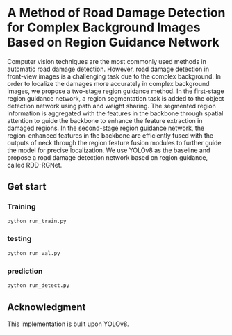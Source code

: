 A Method of Road Damage Detection for Complex Background Images Based on Region Guidance Network
=
Computer vision techniques are the most commonly used methods in automatic road damage detection. However, road damage detection in front-view images is a challenging task due to the complex background. In order to localize the damages more accurately in complex background images, we propose a two-stage region guidance method. In the first-stage region guidance network, a region segmentation task is added to the object detection network using path and weight sharing. The segmented region information is aggregated with the features in the backbone through spatial attention to guide the backbone to enhance the feature extraction in damaged regions. In the second-stage region guidance network, the region-enhanced features in the backbone are efficiently fused with the outputs of neck through the region feature fusion modules to further guide the model for precise localization. We use YOLOv8 as the baseline and propose a road damage detection network based on region guidance, called RDD-RGNet.

## Get start

### Training
```Python
python run_train.py
```

### testing
```Python
python run_val.py
```

### prediction
```Python
python run_detect.py
```

## Acknowledgment
This implementation is bulit upon YOLOv8.
